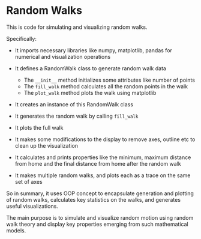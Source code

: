 # Random Walks
This is code for simulating and visualizing random walks.

Specifically:

- It imports necessary libraries like numpy, matplotlib, pandas for numerical and visualization operations

- It defines a RandomWalk class to generate random walk data
  - The `__init__` method initializes some attributes like number of points
  - The `fill_walk` method calculates all the random points in the walk
  - The `plot_walk` method plots the walk using matplotlib
  
- It creates an instance of this RandomWalk class

- It generates the random walk by calling `fill_walk`

- It plots the full walk

- It makes some modifications to the display to remove axes, outline etc to clean up the visualization

- It calculates and prints properties like the minimum, maximum distance from home and the final distance from home after the random walk

- It makes multiple random walks, and plots each as a trace on the same set of axes

So in summary, it uses OOP concept to encapsulate generation and plotting of random walks, calculates key statistics on the walks, and generates useful visualizations.

The main purpose is to simulate and visualize random motion using random walk theory and display key properties emerging from such mathematical models.
